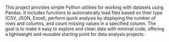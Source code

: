 This project provides simple Python utilities for working with datasets using Pandas. It includes functions to automatically load files based on their type (CSV, JSON, Excel), 
perform quick analysis by displaying the number of rows and columns,
and count missing values in a specified column. The goal is to make it easy to explore and clean data with minimal code, offering a lightweight and reusable starting point for data analysis projects.
